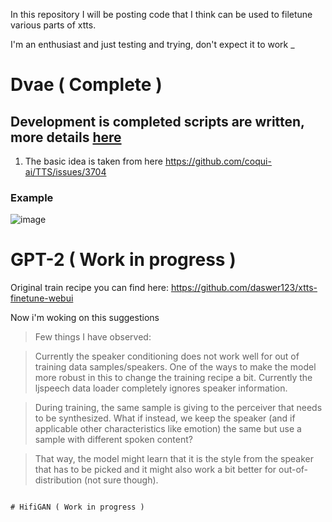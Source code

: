 In this repository I will be posting code that I think can be used to filetune various parts of xtts.

I'm an enthusiast and just testing and trying, don't expect it to work _

# Dvae ( Complete )
## Development is completed scripts are written, more details [here](https://github.com/daswer123/xtts-finetune-tests/tree/main/dvae-finetune)

1. The basic idea is taken from here https://github.com/coqui-ai/TTS/issues/3704

### Example

![image](https://github.com/daswer123/xtts-finetune-tests/assets/22278673/e99e4628-6b2e-414a-ab5b-9a9f72a5049f)

# GPT-2 ( Work in progress )

Original train recipe you can find here: https://github.com/daswer123/xtts-finetune-webui

Now i'm woking on this suggestions

> Few things I have observed:

> Currently the speaker conditioning does not work well for out of training data samples/speakers.
> One of the ways to make the model more robust in this to change the training recipe a bit. Currently the ljspeech data loader completely ignores speaker information.

> During training, the same sample is giving to the perceiver that needs to be synthesized. What if instead, we keep the speaker (and if applicable other characteristics like emotion) the same but use a sample with different spoken content?

> That way, the model might learn that it is the style from the speaker that has to be picked and it might also work a bit better for out-of-distribution (not sure though).
```

# HifiGAN ( Work in progress )
